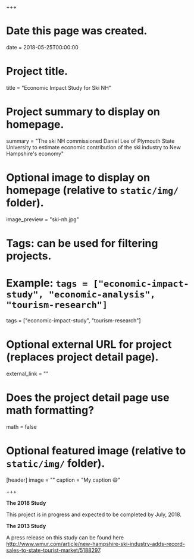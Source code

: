 +++
# Date this page was created.
date = 2018-05-25T00:00:00

# Project title.
title = "Economic Impact Study for Ski NH"

# Project summary to display on homepage.
summary = "The ski NH commissioned Daniel Lee of Plymouth State University to estimate economic contribution of the ski industry to New Hampshire's economy"

# Optional image to display on homepage (relative to `static/img/` folder).
image_preview = "ski-nh.jpg"

# Tags: can be used for filtering projects.
# Example: `tags = ["economic-impact-study", "economic-analysis", "tourism-research"]`
tags = ["economic-impact-study", "tourism-research"]

# Optional external URL for project (replaces project detail page).
external_link = ""

# Does the project detail page use math formatting?
math = false

# Optional featured image (relative to `static/img/` folder).
[header]
image = ""
caption = "My caption :smile:"

+++

**The 2018 Study**

This project is in progress and expected to be completed by July, 2018.

**The 2013 Study**

A press release on this study can be found here <http://www.wmur.com/article/new-hampshire-ski-industry-adds-record-sales-to-state-tourist-market/5188297>.